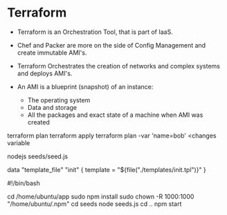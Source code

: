# Terraform

- Terraform is an Orchestration Tool, that is part of IaaS.

- Chef and Packer are more on the side of Config Management and create immutable AMI's.

- Terraform Orchestrates the creation of networks and complex systems and deploys AMI's.

- An AMI is a blueprint (snapshot) of an instance:
  - The operating system
  - Data and storage
  - All the packages and exact state of a machine when AMI was created



terraform plan
terraform apply
terraform plan -var 'name=bob' <changes variable



nodejs seeds/seed.js


data "template_file" "init" {
  template = "${file("./templates/init.tpl")}"
}

#!/bin/bash

cd /home/ubuntu/app
sudo npm install
sudo chown -R 1000:1000 "/home/ubuntu/.npm"
cd seeds
node seeds.js
cd ..
npm start
